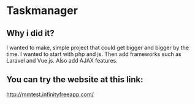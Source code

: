 # Taskmanager
## Why i did it?
I wanted to make, simple project that could get bigger and bigger by the time. I wanted to start with php and js. Then add frameworks such as Laravel and Vue.js. Also add AJAX features.

## You can try the website at this link:
http://mmtest.infinityfreeapp.com/

